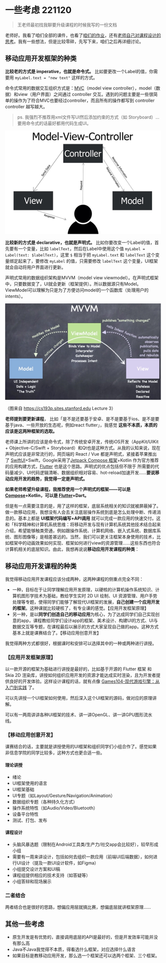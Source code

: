 # 一些考虑 221120

> 王老师最初找我聊要升级课程的时候我写的一份文档

老师好。我看了咱们全部的课件，也看了[咱们的作业](https://thssandroid.github.io)，还有[老师自己对课程设计的思考](https://thssandroid.github.io/课程回顾及感想/)。我有一些想法，但是比较零碎，先写下来，咱们之后再详细讨论。

## 移动应用开发框架的种类

**比较老的方式是 imperative，也就是命令式。** 比如要更改一个Label的值，你需要用 `myLabel.text = "new text"` 这样的方式。

命令式常用的数据交互组织方式是：[MVC](https://en.wikipedia.org/wiki/Model–view–controller)（model view controller），model（数据）和view（用户界面）之间通过 controller 交互。遇到的问题主要是一些很简单的操作为了符合MVC也要经过controller，而且所有的操作都写到 controller controller 越写越大。

> ps. 我强烈不推荐用xml文件写UI然后添加约束的方式（如 Storyboard）…要用命令式的话最好都用代码生成UI。

![](./images-221120/MVC.jpg)

**比较新的方式是 declarative，也就是声明式。** 比如你要改变一个Label的值，首先要有一个变量，比如 `labelText`，然后在Label中使用这个值 `myLabel = Label(text: $labelText)`，这里 `$` 相当于把 `myLabel.text` 和 `labelText` 这个变量绑定起来了，要修改 `myLabel` 的值，只需要修改 `labelText` 这个变量，UI框架就会自动将用户界面进行更新。

声明式常用的数据组织架构是MVVM（model view viewmodel）。在声明式框架中，只要数据变了，UI就会更新（框架提供）。所以数据源只有Model。ViewModel可以理解为只是为了方便访问model的一个函数库（处理用户的intents）。

![](./images-221120/MVVM.jpg)

（图来自 https://cs193p.sites.stanford.edu Lecture 3）

**老师提到要更新课程**， 比如「是不是还要基于安卓、是不是要基于ios、是不是要基于java、一些开放的生态呢，例如react flutter」，我感觉 **这些不本质，本质的应该是这两种框架的选取。**

老师课上所讲的应该是命令式，除了传统安卓开发，传统iOS开发（AppKit/UIKit + Objective-C/Swift + Storyboard）和Qt也是这种方式。从我的认知来说，现在声明式应该是非常流行的，网页端的 React / Vue 都是声明式，紧接着苹果推出了 [SwiftUI](https://developer.apple.com/xcode/swiftui/)+Swift，Google采用了[Jetpack Compose 框架](https://developer.android.com/jetpack/compose)+Kotlin 作为官方推荐的应用构建方式，[Flutter](https://flutter.dev) 也是这个思路。声明式的优点包括但不限于 所需要的代码量减少、UI代码逻辑清晰、数据组织相对容易、hot-reload加速开发……**要说移动应用开发的趋势，我觉得一定是声明式。**

**如果老师希望升级课程，我推荐使用一个声明式的框架——可以是 [Compose](https://developer.android.com/jetpack/compose)+Kotlin，可以是 [Flutter](https://flutter.dev)+Dart。**

但是有一点需要注意的是，用了这样的框架，底层系统相关的知识就被屏蔽掉了。做一款移动应用，我想没有人会去关注底层操作系统到底是怎么处理中断、传递消息的。基本上都是 **UI框架代码编写+API调用** 就可以完成一款应用的快速交付。这和「科学精神和计算机系统思维：将移动开发与现有计算机系统其他技术结合起来介绍，希望能够触类旁通，例如跟操作系统、计算机网络、嵌入式系统、数据库系统、图形图像等」是相差甚远的。当然，我们可以更关注框架本身使用的技术，比如框架中的动画效果如何实现、框架如何进行view的资源管理……这些东西也符合计算机相关的底层知识。由此，我想再说说**移动应用开发课程的种类**：

## 移动应用开发课程的种类

我觉得移动应用开发课程应该分成两种，这两种课程的侧重点完全不同：

- 一种，目标在于让同学理解应用开发原理，以硬核的计算机操作系统知识、计算机图形学技术为基础，教给学生实时 2D UI 绘制、UI 资源管理、用户手势处理等专题，使得同学们能够了解现代UI框架的发展，**自己创建一个应用开发的框架**。这种课就比较硬核了，有专业课的感觉。【应用开发框架原理】
- 另一种，是以**同学们创造自己的移动应用**为核心，为了达成同学们自己实现创意的app，课程教给同学们设计app的框架、美术设计、构建UI的方式、UI与数据交互等专题，在课程最后以展示的方式大家呈现自己做的app。这种方式基本上就是课赛结合了。【移动应用创意开发】

我觉得两种方式都很好，根据课时和安排可以选择其中的一种或两种进行讲授。

### 【应用开发框架原理】

以一款开源的框架为基础进行讲授是最好的，比如基于开源的 Flutter 框架 和 Skia 2D 渲染库，讲授如何组织应用开发的资源才能达成实时渲染，且为开发者提供良好的开发体验。这样设计课程的话，就有点像 [Games104-现代游戏引擎：从入门到实践](https://www.bilibili.com/video/BV1oU4y1R7Km/) 了。

可以先讲授一个UI框架如何使用，然后深入这个UI框架的源码，做对应的原理讲解。

可以有一两周讲讲各种UI框架的技术、讲一讲OpenGL、讲一讲GPU图形流水线。

### 【移动应用创意开发】

课赛结合的话，主要就是讲授使用的UI框架和组织同学们小组合作了。感觉如果非信息学院的同学比较多，这种方式也更合适一些。

#### 理论讲授

- 绪论
- UI框架使用的语言
- UI框架基础
- UI专题（如Layout/Gesture/Navigation/Animation）
- 数据组织专题（各种持久化方式）
- 操作系统特性（如Audio/Video/Bluetooth）
- 设备平台特性
- 测试、打包、发布

#### 课程设计

- 头脑风暴选题（限制在Android工具类/生产力/社交app会比较好），较早形成小组
- 需要有一周来讲设计，包括如何去组织一款应用（前端UI后端数据），如何进行UI设计（提及一款UI设计软件，如Figma）
- 小组提交设计方案和UI稿
- 课程组提供相应的技术支持（如答疑等）
- 小组答辩和现场展示

### 二者结合

两者结合也是很好的思路，想偏应用层就搞比赛，想偏底层就讲框架原理……

## 其他一些考虑

* 原生开发是有优势的，直接调用底层的API是最好的，但是开发效率可能并没有那么高
* Java不Java我觉得不本质，得看选什么框架，对应选择什么语言
* 如果目标是教移动应用开发，那么选一个框架还可以选两个框架、三个框架。
